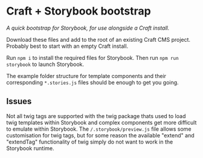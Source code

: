 # Craft + Storybook bootstrap

_A quick bootstrap for Storybook, for use alongside a Craft install._

Download these files and add to the root of an existing Craft CMS project. Probably best to start with an empty Craft install.

Run `npm i` to install the required files for Storybook. Then run `npm run storybook` to launch Storybook.

The example folder structure for template components and their corresponding `*.stories.js` files should be enough to get you going.

## Issues

Not all twig tags are supported with the twig package thats used to load twig templates within Storybook and complex components get more difficult to emulate within Storybook. The `/.storybook/preview.js` file allows some customisation for twig tags, but for some reason the available "extend" and "extendTag" functionality of twig simply do not want to work in the Storybook runtime.
